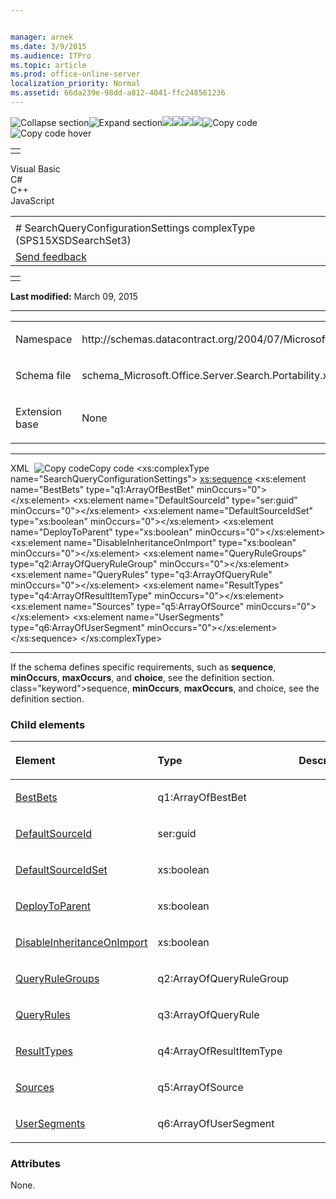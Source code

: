 ```yaml
---


manager: arnek
ms.date: 3/9/2015
ms.audience: ITPro
ms.topic: article
ms.prod: office-online-server
localization_priority: Normal
ms.assetid: 66da239e-98dd-a812-4041-ffc248561236
---
```


![Collapse
section](../icons/collapse_all.gif "Collapse section")![Expand
section](../icons/expand_all.gif "Expand section")![](../icons/collapse_all.gif)![](../icons/expand_all.gif)![](../icons/dropdown.gif)![](../icons/dropdownHover.gif)![Copy
code](../icons/copycode.gif "Copy code")![Copy code
hover](../icons/copycodeHighlight.gif "Copy code hover")
<table>
<tbody>
<tr class="odd">
<td align="left"></td>
</tr>
</tbody>
</table>

Visual Basic  
C\#  
C++  
JavaScript  

<table>
<tbody>
<tr class="odd">
<td align="left"><span id="runningHeaderText"></span></td>
</tr>
<tr class="even">
<td align="left"># SearchQueryConfigurationSettings complexType (SPS15XSDSearchSet3)</td>
</tr>
<tr class="odd">
<td align="left"><span id="headfeedbackarea" class="feedbackhead"><a href="javascript:SubmitFeedback(&#39;docthis@Microsoft.com&#39;,&#39;&#39;,&#39;&#39;,&#39;&#39;,&#39;1.0.18082.1225&#39;,&#39;%0\dThank%20you%20for%20your%20feedback.%20The%20developer%20writing%20teams%20use%20your%20feedback%20to%20improve%20documentation.%20While%20we%20are%20reviewing%20your%20feedback,%20we%20may%20send%20you%20e-mail%20to%20ask%20for%20clarification%20or%20feedback%20on%20a%20solution.%20We%20do%20not%20use%20your%20e-mail%20address%20for%20any%20other%20purpose%20and%20we%20delete%20it%20after%20we%20finish%20our%20review.%0\AFor%20further%20information%20about%20the%20privacy%20policies%20of%20Microsoft,%20please%20see%20http://privacy.microsoft.com/en-us/default.aspx.%0\A%0\d&#39;,&#39;Customer%20feedback&#39;);">Send feedback</a></span></td>
</tr>
</tbody>
</table>

<table>
<colgroup>
<col width="100%" />
</colgroup>
<tbody>
<tr class="odd">
<td align="left"></td>
</tr>
</tbody>
</table>

**Last modified:** March 09, 2015


-----------------------------------------------------------------------------------------------------------------------------------------------------------------------------------------------------

<table>
<colgroup>
<col width="50%" />
<col width="50%" />
</colgroup>
<tbody>
<tr class="odd">
<td align="left"><p><span class="label">Namespace</span></p></td>
<td align="left"><p>http://schemas.datacontract.org/2004/07/Microsoft.Office.Server.Search.Portability</p></td>
</tr>
<tr class="even">
<td align="left"><p><span class="label">Schema file</span></p></td>
<td align="left"><p>schema_Microsoft.Office.Server.Search.Portability.xsd</p></td>
</tr>
<tr class="odd">
<td align="left"><p><span class="label">Extension base</span></p></td>
<td align="left"><p>None</p></td>
</tr>
</tbody>
</table>


-----------------------------------------------------------------------------------------------------------------------------------------------------------------------------------------------

<span codelanguage="xmlLang"></span>
XML 
<span class="copyCode" onclick="CopyCode(this)"
onkeypress="CopyCode_CheckKey(this, event)"
onmouseover="ChangeCopyCodeIcon(this)"
onmouseout="ChangeCopyCodeIcon(this)" tabindex="0">![Copy
code](../icons/copycode.gif "Copy code")Copy code</span>
    <xs:complexType name="SearchQueryConfigurationSettings">
        <xs:sequence>
            <xs:element name="BestBets" type="q1:ArrayOfBestBet" minOccurs="0"></xs:element>
            <xs:element name="DefaultSourceId" type="ser:guid" minOccurs="0"></xs:element>
            <xs:element name="DefaultSourceIdSet" type="xs:boolean" minOccurs="0"></xs:element>
            <xs:element name="DeployToParent" type="xs:boolean" minOccurs="0"></xs:element>
            <xs:element name="DisableInheritanceOnImport" type="xs:boolean" minOccurs="0"></xs:element>
            <xs:element name="QueryRuleGroups" type="q2:ArrayOfQueryRuleGroup" minOccurs="0"></xs:element>
            <xs:element name="QueryRules" type="q3:ArrayOfQueryRule" minOccurs="0"></xs:element>
            <xs:element name="ResultTypes" type="q4:ArrayOfResultItemType" minOccurs="0"></xs:element>
            <xs:element name="Sources" type="q5:ArrayOfSource" minOccurs="0"></xs:element>
            <xs:element name="UserSegments" type="q6:ArrayOfUserSegment" minOccurs="0"></xs:element>
        </xs:sequence>
    </xs:complexType>


------------------------------------------------------------------------------------------------------------------------------------------------------------------------------------------------------------

If the schema defines specific requirements, such as **sequence**, **minOccurs**, **maxOccurs**, and **choice**, see the definition section.
class="keyword">sequence</span>, **minOccurs**,
**maxOccurs**, and <span
class="keyword">choice</span>, see the definition section.

### Child elements

<table>
<colgroup>
<col width="33%" />
<col width="33%" />
<col width="33%" />
</colgroup>
<thead>
<tr class="header">
<th align="left"><p>Element</p></th>
<th align="left"><p>Type</p></th>
<th align="left"><p>Description</p></th>
</tr>
</thead>
<tbody>
<tr class="odd">
<td align="left"><p><a href="bestbets-element-searchqueryconfigurationsettings-complextypesps15xsdsearchset3.htm">BestBets</a></p></td>
<td align="left"><p>q1:ArrayOfBestBet</p></td>
<td align="left"><p></p></td>
</tr>
<tr class="even">
<td align="left"><p><a href="defaultsourceid-element-searchqueryconfigurationsettings-complextypesps15xsdsear.htm">DefaultSourceId</a></p></td>
<td align="left"><p>ser:guid</p></td>
<td align="left"><p></p></td>
</tr>
<tr class="odd">
<td align="left"><p><a href="defaultsourceidset-element-searchqueryconfigurationsettings-complextypesps15xsds.htm">DefaultSourceIdSet</a></p></td>
<td align="left"><p>xs:boolean</p></td>
<td align="left"><p></p></td>
</tr>
<tr class="even">
<td align="left"><p><a href="deploytoparent-element-searchqueryconfigurationsettings-complextypesps15xsdsearc.htm">DeployToParent</a></p></td>
<td align="left"><p>xs:boolean</p></td>
<td align="left"><p></p></td>
</tr>
<tr class="odd">
<td align="left"><p><a href="disableinheritanceonimport-element-searchqueryconfigurationsettings-complextypes.htm">DisableInheritanceOnImport</a></p></td>
<td align="left"><p>xs:boolean</p></td>
<td align="left"><p></p></td>
</tr>
<tr class="even">
<td align="left"><p><a href="queryrulegroups-element-searchqueryconfigurationsettings-complextypesps15xsdsear.htm">QueryRuleGroups</a></p></td>
<td align="left"><p>q2:ArrayOfQueryRuleGroup</p></td>
<td align="left"><p></p></td>
</tr>
<tr class="odd">
<td align="left"><p><a href="queryrules-element-searchqueryconfigurationsettings-complextypesps15xsdsearchset.htm">QueryRules</a></p></td>
<td align="left"><p>q3:ArrayOfQueryRule</p></td>
<td align="left"><p></p></td>
</tr>
<tr class="even">
<td align="left"><p><a href="resulttypes-element-searchqueryconfigurationsettings-complextypesps15xsdsearchse.htm">ResultTypes</a></p></td>
<td align="left"><p>q4:ArrayOfResultItemType</p></td>
<td align="left"><p></p></td>
</tr>
<tr class="odd">
<td align="left"><p><a href="sources-element-searchqueryconfigurationsettings-complextypesps15xsdsearchset3.htm">Sources</a></p></td>
<td align="left"><p>q5:ArrayOfSource</p></td>
<td align="left"><p></p></td>
</tr>
<tr class="even">
<td align="left"><p><a href="usersegments-element-searchqueryconfigurationsettings-complextypesps15xsdsearchs.htm">UserSegments</a></p></td>
<td align="left"><p>q6:ArrayOfUserSegment</p></td>
<td align="left"><p></p></td>
</tr>
</tbody>
</table>

### Attributes

None.








